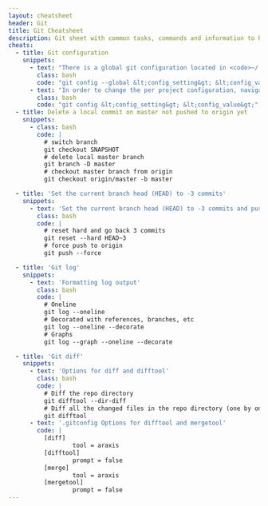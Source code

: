 ```yaml
---
layout: cheatsheet
header: Git
title: Git Cheatsheet
description: Git sheet with common tasks, commands and information to help manage version control with git.
cheats:
  - title: Git configuration
    snippets:
      - text: "There is a global git configuration located in <code>~/.gitconfig</code> and a per project configuration located at <code>&lt;project-path&gt;/.git/config</code>. In order to change the global config edit the corresponding file use the following command"
        class: bash
        code: "git config --global &lt;config_setting&gt; &lt;config_value&gt;"
      - text: "In order to change the per project configuration, navigate into the project directory and use the following command"
        class: bash
        code: "git config &lt;config_setting&gt; &lt;config_value&gt;"
  - title: Delete a local commit on master not pushed to origin yet
    snippets:
      - class: bash
        code: |
          # switch branch
          git checkout SNAPSHOT
          # delete local master branch
          git branch -D master
          # checkout master branch from origin
          git checkout origin/master -b master

  - title: 'Set the current branch head (HEAD) to -3 commits'
    snippets:
      - text: 'Set the current branch head (HEAD) to -3 commits and push to origin'
        class: bash
        code: |
          # reset hard and go back 3 commits
          git reset --hard HEAD~3
          # force push to origin
          git push --force

  - title: 'Git log'
    snippets:
      - text: 'Formatting log output'
        class: bash
        code: |
          # Oneline
          git log --oneline
          # Decorated with references, branches, etc
          git log --oneline --decorate
          # Graphs
          git log --graph --oneline --decorate

  - title: 'Git diff'
    snippets:
      - text: 'Options for diff and difftool'
        class: bash
        code: |
          # Diff the repo directory
          git difftool --dir-diff
          # Diff all the changed files in the repo directory (one by one)
          git difftool
      - text: '.gitconfig Options for difftool and mergetool'
        code: |
          [diff]
                  tool = araxis
          [difftool]
                  prompt = false
          [merge]
                  tool = araxis
          [mergetool]
                  prompt = false
---
```


